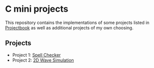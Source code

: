 # C mini projects

This repository contains the implementations of some projects listed in [Projectbook](https://projectbook.code.brettchalupa.com/_introduction.html) as well as additional projects of my own choosing.

## Projects

- Project 1: [Spell Checker](1_spell_checker)
- Project 2: [2D Wave Simulation](2_wave_equation)
